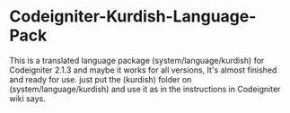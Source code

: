Codeigniter-Kurdish-Language-Pack
=================================

This is a translated language package (system/language/kurdish) for Codeigniter 2.1.3 and maybe it works for all versions, It's almost finished and ready for use. just put the (kurdish) folder on (system/language/kurdish) and use it as in the instructions in Codeigniter wiki says.
